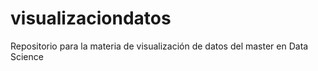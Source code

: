 # visualizaciondatos
Repositorio para la materia de visualización de datos del master en Data Science
